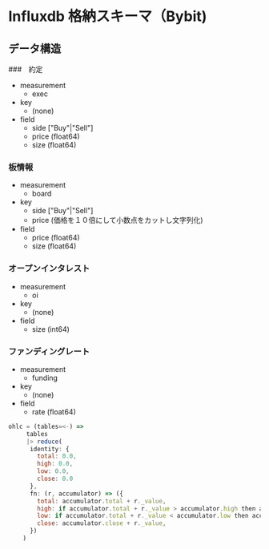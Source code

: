 # Influxdb 格納スキーマ（Bybit)

## データ構造

###　約定

* measurement
  - exec
* key
  - (none)
* field
  - side   ["Buy"|"Sell"]
  - price  (float64)
  - size   (float64)


### 板情報
* measurement
  - board
* key
  - side   ["Buy"|"Sell"]
  - price  (価格を１０倍にして小数点をカットし文字列化)
* field 
  - price  (float64)
  - size   (float64)

### オープンインタレスト

* measurement 
  - oi
* key
  - (none)
* field
  - size   (int64)

### ファンディングレート

* measurement
   - funding
* key
  - (none)
* field 
  - rate   (float64)



```javascript
ohlc = (tables=<-) =>
     tables     
     |> reduce(
      identity: {
        total: 0.0,
        high: 0.0,
        low: 0.0,
        close: 0.0
      },
      fn: (r, accumulator) => ({
        total: accumulator.total + r._value,
        high: if accumulator.total + r._value > accumulator.high then accumulator.total + r._value else accumulator.high,
        low: if accumulator.total + r._value < accumulator.low then accumulator.total + r._value else accumulator.low,
        close: accumulator.close + r._value,
      })
    )
```